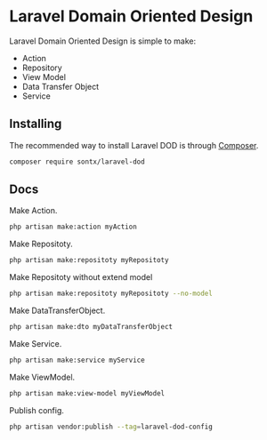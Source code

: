 
# Laravel Domain Oriented Design

Laravel Domain Oriented Design is simple to make:

- Action
- Repository
- View Model
- Data Transfer Object
- Service

## Installing

The recommended way to install Laravel DOD is through
[Composer](https://getcomposer.org/).

```bash
composer require sontx/laravel-dod
```


## Docs

Make Action.

```bash
php artisan make:action myAction
```

Make Repositoty.

```bash
php artisan make:repositoty myRepositoty
```

Make Repositoty without extend model

```bash
php artisan make:repositoty myRepositoty --no-model
```

Make DataTransferObject.

```bash
php artisan make:dto myDataTransferObject
```

Make Service.

```bash
php artisan make:service myService
```

Make ViewModel.

```bash
php artisan make:view-model myViewModel
```

Publish config.

```bash
php artisan vendor:publish --tag=laravel-dod-config
```
